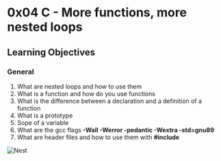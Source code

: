 # 0x04 C - More functions, more nested loops  

## Learning Objectives  

### General

1. What are nested loops and how to use them  
2. What is a function and how do you use functions  
3. What is the difference between a declaration and a definition of a function  
4. What is a prototype  
5. Sope of a variable  
6. What are the gcc flags **-Wall -Werror -pedantic -Wextra -std=gnu89**
7. What are header files and how to use them with **#include**

![Nest](https://tse1.mm.bing.net/th?id=OIP.ytd9raYrgglnn1Cr2OLY2wHaEo&w=690&c=7&pid=Api&p=0)
